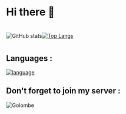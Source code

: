 # Hi there 👋
#
<!--
**Seyed-Gsm/Seyed-Gsm** is a ✨ _special_ ✨ repository because its `README.md` (this file) appears on your GitHub profile.

Here are some ideas to get you started:

- 🔭 I’m currently working on ...
- 🌱 I’m currently learning ...
- 👯 I’m looking to collaborate on ...
- 🤔 I’m looking for help with ...
- 💬 Ask me about ...
- 📫 How to reach me: ...
- 😄 Pronouns: ...
- ⚡ Fun fact: ...
-->

![GitHub stats](https://github-readme-stats.vercel.app/api?username=Seyed-Gsm&show_icons=true&theme=radical)[![Top Langs](https://github-readme-stats.vercel.app/api/top-langs/?username=Seyed-Gsm&layout=compact)](https://github.com/Seyed-Gsm/Seyed-Gsm)


#
## Languages : 

[![language](https://skillicons.dev/icons?i=py)](https://skillicons.dev)

## Don't forget to join my server : 

![Golombe](https://discordapp.com/api/guilds/862358064681320469/widget.png?style=banner3)
